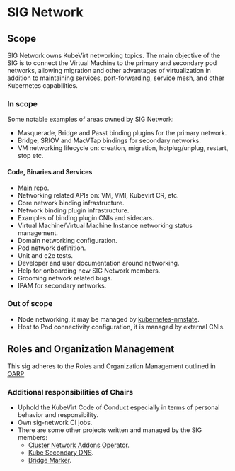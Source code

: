 # SIG Network

## Scope

SIG Network owns KubeVirt networking topics.
The main objective of the SIG is to connect the Virtual Machine to the primary and secondary pod networks,
allowing migration and other advantages of virtualization in addition to maintaining services,
port-forwarding, service mesh, and other Kubernetes capabilities.

### In scope
Some notable examples of areas owned by SIG Network:
- Masquerade, Bridge and Passt binding plugins for the primary network.
- Bridge, SRIOV and MacVTap bindings for secondary networks.
- VM networking lifecycle on: creation, migration, hotplug/unplug, restart, stop etc.

#### Code, Binaries and Services
- [Main repo](https://github.com/kubevirt/kubevirt).
- Networking related APIs on: VM, VMI, Kubevirt CR, etc.
- Core network binding infrastructure.
- Network binding plugin infrastructure.
- Examples of binding plugin CNIs and sidecars.
- Virtual Machine/Virtual Machine Instance networking status management.
- Domain networking configuration.
- Pod network definition.
- Unit and e2e tests.
- Developer and user documentation around networking.
- Help for onboarding new SIG Network members.
- Grooming network related bugs.
- IPAM for secondary networks.

### Out of scope
- Node networking, it may be managed by [kubernetes-nmstate](https://github.com/nmstate/kubernetes-nmstate).
- Host to Pod connectivity configuration, it is managed by external CNIs.

## Roles and Organization Management

This sig adheres to the Roles and Organization Management outlined in [OARP]

### Additional responsibilities of Chairs
- Uphold the KubeVirt Code of Conduct especially in terms of personal behavior and responsibility.
- Own sig-network CI jobs.
- There are some other projects written and managed by the SIG members:
  - [Cluster Network Addons Operator](https://github.com/kubevirt/cluster-network-addons-operator).
  - [Kube Secondary DNS](https://github.com/kubevirt/kubesecondarydns).
  - [Bridge Marker](https://github.com/kubevirt/bridge-marker).

[OARP]: https://stumblingabout.com/tag/oarp/
